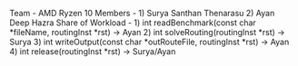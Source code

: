 Team - AMD Ryzen 10
Members -
    1) Surya Santhan Thenarasu
    2) Ayan Deep Hazra
Share of Workload - 
    1) int readBenchmark(const char *fileName, routingInst *rst) -> Ayan
    2) int solveRouting(routingInst *rst) -> Surya
    3) int writeOutput(const char *outRouteFile, routingInst *rst) -> Ayan
    4) int release(routingInst *rst) -> Surya/Ayan